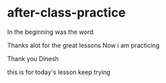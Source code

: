 # after-class-practice

In the beginning was the word

Thanks alot for the great lessons
Now i am practicing

Thank you Dinesh

this is for today's lesson
keep trying
